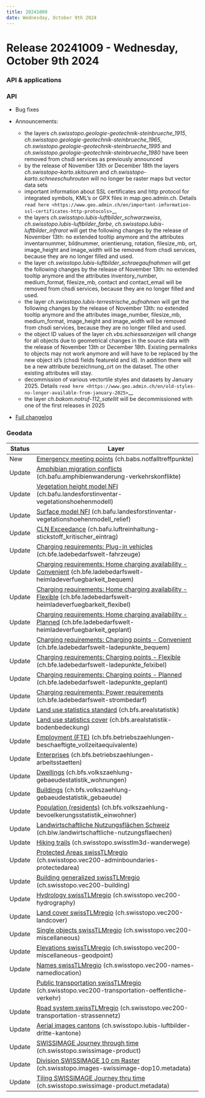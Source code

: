 ```yaml
---
title: 20241009
date: Wednesday, October 9th 2024
---
```


# Release 20241009 - Wednesday, October 9th 2024

### API & applications

### API

- Bug fixes
- Announcements:
  - the layers _ch.swisstopo.geologie-geotechnik-steinbrueche_1915_, _ch.swisstopo.geologie-geotechnik-steinbrueche_1965_, _ch.swisstopo.geologie-geotechnik-steinbrueche_1995_ and _ch.swisstopo.geologie-geotechnik-steinbrueche_1980_ have been removed from chsdi services as previously announced
  - by the release of November 13th or December 18th the layers _ch.swisstopo-karto.skitouren_ and _ch.swisstopo-karto.schneeschuhrouten_ will no longer be raster maps but vector data sets
  - important information about SSL certificates and http protocol for integrated symbols, KML’s or GPX files in map.geo.admin.ch. Details `read here <https://www.geo.admin.ch/en/important-imformation-ssl-certificates-http-protocols>`\_\_
  - the layers _ch.swisstopo.lubis-luftbilder_schwarzweiss_, _ch.swisstopo.lubis-luftbilder_farbe_, _ch.swisstopo.lubis-luftbilder_infrarot_ will get the following changes by the release of November 13th: no extended tooltip anymore and the attributes inventarnummer, bildnummer, orientierung, rotation, filesize_mb, ort, image_height and image_width will be removed from chsdi services, because they are no longer filled and used.
  - the layer _ch.swisstopo.lubis-luftbilder_schraegaufnahmen_ will get the following changes by the release of November 13th: no extended tooltip anymore and the attributes inventory_number, medium_format, filesize_mb, contact and contact_email will be removed from chsdi services, because they are no longer filled and used.
  - the layer _ch.swisstopo.lubis-terrestrische_aufnahmen_ will get the following changes by the release of November 13th: no extended tooltip anymore and the attributes image_number, filesize_mb, medium_format, image_height and image_width will be removed from chsdi services, because they are no longer filled and used.
  - the object ID values of the layer _ch.vbs.schiessanzeigen_ will change for all objects due to geometrical changes in the source data with the release of November 13th or December 18th. Existing permalinks to objects may not work anymore and will have to be replaced by the new object id’s (chsdi fields featureId and id). In addition there will be a new attribute bezeichnung_ort on the dataset. The other existing attributes will stay.
  - decommission of various vectortile styles and datasets by January 2025. Details `read here <https://www.geo.admin.ch/en/old-styles-no-longer-available-from-january-2025>`\_\_
  - the layer _ch.bakom.notruf-112_satellit_ will be decommissioned with one of the first releases in 2025

- [Full changelog](https://github.com/geoadmin/mf-chsdi3/compare/2024-08-28-rc1...2024-10-09-rc1)

### Geodata

| Status | Layer                                                                                                                                                                                                      |
| ------ | ---------------------------------------------------------------------------------------------------------------------------------------------------------------------------------------------------------- |
| New    | [Emergency meeting points](//map.geo.admin.ch/?layers=ch.babs.notfalltreffpunkte) (ch.babs.notfalltreffpunkte)                                                                                             |
| Update | [Amphibian migration conflicts](//map.geo.admin.ch/?layers=ch.bafu.amphibienwanderung-verkehrskonflikte) (ch.bafu.amphibienwanderung-verkehrskonflikte)                                                    |
| Update | [Vegetation height model NFI](//map.geo.admin.ch/?layers=ch.bafu.landesforstinventar-vegetationshoehenmodell) (ch.bafu.landesforstinventar-vegetationshoehenmodell)                                        |
| Update | [Surface model NFI](//map.geo.admin.ch/?layers=ch.bafu.landesforstinventar-vegetationshoehenmodell_relief) (ch.bafu.landesforstinventar-vegetationshoehenmodell_relief)                                    |
| Update | [CLN Exceedance](//map.geo.admin.ch/?layers=ch.bafu.luftreinhaltung-stickstoff_kritischer_eintrag) (ch.bafu.luftreinhaltung-stickstoff_kritischer_eintrag)                                                 |
| Update | [Charging requirements: Plug-in vehicles](//map.geo.admin.ch/?layers=ch.bfe.ladebedarfswelt-fahrzeuge) (ch.bfe.ladebedarfswelt-fahrzeuge)                                                                  |
| Update | [Charging requirements: Home charging availability - Convenient](//map.geo.admin.ch/?layers=ch.bfe.ladebedarfswelt-heimladeverfuegbarkeit_bequem) (ch.bfe.ladebedarfswelt-heimladeverfuegbarkeit_bequem)   |
| Update | [Charging requirements: Home charging availability - Flexible](//map.geo.admin.ch/?layers=ch.bfe.ladebedarfswelt-heimladeverfuegbarkeit_flexibel) (ch.bfe.ladebedarfswelt-heimladeverfuegbarkeit_flexibel) |
| Update | [Charging requirements: Home charging availability - Planned](//map.geo.admin.ch/?layers=ch.bfe.ladebedarfswelt-heimladeverfuegbarkeit_geplant) (ch.bfe.ladebedarfswelt-heimladeverfuegbarkeit_geplant)    |
| Update | [Charging requirements: Charging points - Convenient](//map.geo.admin.ch/?layers=ch.bfe.ladebedarfswelt-ladepunkte_bequem) (ch.bfe.ladebedarfswelt-ladepunkte_bequem)                                      |
| Update | [Charging requirements: Charging points - Flexible](//map.geo.admin.ch/?layers=ch.bfe.ladebedarfswelt-ladepunkte_felxibel) (ch.bfe.ladebedarfswelt-ladepunkte_felxibel)                                    |
| Update | [Charging requirements: Charging points - Planned](//map.geo.admin.ch/?layers=ch.bfe.ladebedarfswelt-ladepunkte_geplant) (ch.bfe.ladebedarfswelt-ladepunkte_geplant)                                       |
| Update | [Charging requirements: Power requirements](//map.geo.admin.ch/?layers=ch.bfe.ladebedarfswelt-strombedarf) (ch.bfe.ladebedarfswelt-strombedarf)                                                            |
| Update | [Land use statistics standard](//map.geo.admin.ch/?layers=ch.bfs.arealstatistik) (ch.bfs.arealstatistik)                                                                                                   |
| Update | [Land use statistics cover](//map.geo.admin.ch/?layers=ch.bfs.arealstatistik-bodenbedeckung) (ch.bfs.arealstatistik-bodenbedeckung)                                                                        |
| Update | [Employment (FTE)](//map.geo.admin.ch/?layers=ch.bfs.betriebszaehlungen-beschaeftigte_vollzeitaequivalente) (ch.bfs.betriebszaehlungen-beschaeftigte_vollzeitaequivalente)                                 |
| Update | [Enterprises](//map.geo.admin.ch/?layers=ch.bfs.betriebszaehlungen-arbeitsstaetten) (ch.bfs.betriebszaehlungen-arbeitsstaetten)                                                                            |
| Update | [Dwellings](//map.geo.admin.ch/?layers=ch.bfs.volkszaehlung-gebaeudestatistik_wohnungen) (ch.bfs.volkszaehlung-gebaeudestatistik_wohnungen)                                                                |
| Update | [Buildings](//map.geo.admin.ch/?layers=ch.bfs.volkszaehlung-gebaeudestatistik_gebaeude) (ch.bfs.volkszaehlung-gebaeudestatistik_gebaeude)                                                                  |
| Update | [Population (residents)](//map.geo.admin.ch/?layers=ch.bfs.volkszaehlung-bevoelkerungsstatistik_einwohner) (ch.bfs.volkszaehlung-bevoelkerungsstatistik_einwohner)                                         |
| Update | [Landwirtschaftliche Nutzungsflächen Schweiz](//map.geo.admin.ch/?layers=ch.blw.landwirtschaftliche-nutzungsflaechen) (ch.blw.landwirtschaftliche-nutzungsflaechen)                                        |
| Update | [Hiking trails](//map.geo.admin.ch/?layers=ch.swisstopo.swisstlm3d-wanderwege) (ch.swisstopo.swisstlm3d-wanderwege)                                                                                        |
| Update | [Protected Areas swissTLMregio](//map.geo.admin.ch/?layers=ch.swisstopo.vec200-adminboundaries-protectedarea) (ch.swisstopo.vec200-adminboundaries-protectedarea)                                          |
| Update | [Building generalized swissTLMregio](//map.geo.admin.ch/?layers=ch.swisstopo.vec200-building) (ch.swisstopo.vec200-building)                                                                               |
| Update | [Hydrology swissTLMregio](//map.geo.admin.ch/?layers=ch.swisstopo.vec200-hydrography) (ch.swisstopo.vec200-hydrography)                                                                                    |
| Update | [Land cover swissTLMregio](//map.geo.admin.ch/?layers=ch.swisstopo.vec200-landcover) (ch.swisstopo.vec200-landcover)                                                                                       |
| Update | [Single objects swissTLMregio](//map.geo.admin.ch/?layers=ch.swisstopo.vec200-miscellaneous) (ch.swisstopo.vec200-miscellaneous)                                                                           |
| Update | [Elevations swissTLMregio](//map.geo.admin.ch/?layers=ch.swisstopo.vec200-miscellaneous-geodpoint) (ch.swisstopo.vec200-miscellaneous-geodpoint)                                                           |
| Update | [Names swissTLMregio](//map.geo.admin.ch/?layers=ch.swisstopo.vec200-names-namedlocation) (ch.swisstopo.vec200-names-namedlocation)                                                                        |
| Update | [Public transportation swissTLMregio](//map.geo.admin.ch/?layers=ch.swisstopo.vec200-transportation-oeffentliche-verkehr) (ch.swisstopo.vec200-transportation-oeffentliche-verkehr)                        |
| Update | [Road system swissTLMregio](//map.geo.admin.ch/?layers=ch.swisstopo.vec200-transportation-strassennetz) (ch.swisstopo.vec200-transportation-strassennetz)                                                  |
| Update | [Aerial images cantons](//map.geo.admin.ch/?layers=ch.swisstopo.lubis-luftbilder-dritte-kantone) (ch.swisstopo.lubis-luftbilder-dritte-kantone)                                                            |
| Update | [SWISSIMAGE Journey through time](//map.geo.admin.ch/?layers=ch.swisstopo.swissimage-product) (ch.swisstopo.swissimage-product)                                                                            |
| Update | [Division SWISSIMAGE 10 cm Raster](//map.geo.admin.ch/?layers=ch.swisstopo.images-swissimage-dop10.metadata) (ch.swisstopo.images-swissimage-dop10.metadata)                                               |
| Update | [Tiling SWISSIMAGE Journey thru time](//map.geo.admin.ch/?layers=ch.swisstopo.swissimage-product.metadata) (ch.swisstopo.swissimage-product.metadata)                                                      |
